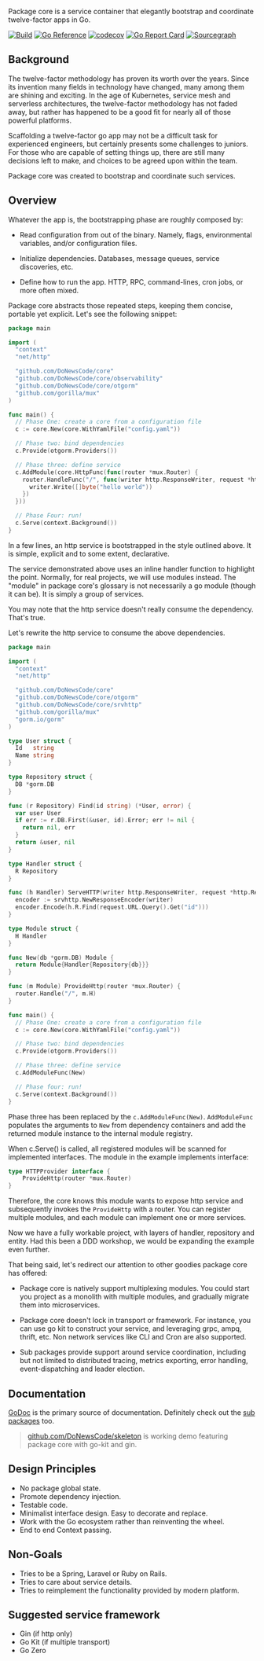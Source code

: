 Package core is a service container that elegantly bootstrap and coordinate
twelve-factor apps in Go.

[![Build](https://github.com/DoNewsCode/core/actions/workflows/go.yml/badge.svg)](https://github.com/DoNewsCode/core/actions/workflows/go.yml)
[![Go Reference](https://pkg.go.dev/badge/github.com/DoNewsCode/core.svg)](https://pkg.go.dev/github.com/DoNewsCode/core)
[![codecov](https://codecov.io/gh/DoNewsCode/core/branch/master/graph/badge.svg)](https://codecov.io/gh/DoNewsCode/core)
[![Go Report Card](https://goreportcard.com/badge/DoNewsCode/core)](https://goreportcard.com/report/DoNewsCode/core)
[![Sourcegraph](https://sourcegraph.com/github.com/DoNewsCode/core/-/badge.svg)](https://sourcegraph.com/github.com/DoNewsCode/core?badge)

## Background

The twelve-factor methodology has proven its worth over the years. Since its
invention many fields in technology have changed, many among them are shining
and exciting. In the age of Kubernetes, service mesh and serverless
architectures, the twelve-factor methodology has not faded away, but rather has
happened to be a good fit for nearly all of those powerful platforms.

Scaffolding a twelve-factor go app may not be a difficult task for experienced
engineers, but certainly presents some challenges to juniors. For those who are
capable of setting things up, there are still many decisions left to make, and choices
to be agreed upon within the team.

Package core was created to bootstrap and coordinate such services.

## Overview

Whatever the app is, the bootstrapping phase are roughly composed by:

- Read configuration from out of the binary. Namely, flags, environmental
  variables, and/or configuration files.

- Initialize dependencies. Databases, message queues, service discoveries, etc.

- Define how to run the app. HTTP, RPC, command-lines, cron jobs, or more often mixed.

Package core abstracts those repeated steps, keeping them concise, portable yet explicit. 
Let's see the following snippet:

```go
package main

import (
  "context"
  "net/http"

  "github.com/DoNewsCode/core"
  "github.com/DoNewsCode/core/observability"
  "github.com/DoNewsCode/core/otgorm"
  "github.com/gorilla/mux"
)

func main() {
  // Phase One: create a core from a configuration file
  c := core.New(core.WithYamlFile("config.yaml"))

  // Phase two: bind dependencies
  c.Provide(otgorm.Providers())

  // Phase three: define service
  c.AddModule(core.HttpFunc(func(router *mux.Router) {
    router.HandleFunc("/", func(writer http.ResponseWriter, request *http.Request) {
      writer.Write([]byte("hello world"))
    })
  }))

  // Phase Four: run!
  c.Serve(context.Background())
}

```

In a few lines, an http service is bootstrapped in the style outlined above.
It is simple, explicit and to some extent, declarative.

The service demonstrated above uses an inline handler function to highlight the point.
Normally, for real projects, we will use modules instead. 
The "module" in package core's glossary is not necessarily a go module (though it can be). It is simply a group of services.

You may note that the http service doesn't really consume the dependency.
That's true.

Let's rewrite the http service to consume the above dependencies.

```go
package main

import (
  "context"
  "net/http"

  "github.com/DoNewsCode/core"
  "github.com/DoNewsCode/core/otgorm"
  "github.com/DoNewsCode/core/srvhttp"
  "github.com/gorilla/mux"
  "gorm.io/gorm"
)

type User struct {
  Id   string
  Name string
}

type Repository struct {
  DB *gorm.DB
}

func (r Repository) Find(id string) (*User, error) {
  var user User
  if err := r.DB.First(&user, id).Error; err != nil {
    return nil, err
  }
  return &user, nil
}

type Handler struct {
  R Repository
}

func (h Handler) ServeHTTP(writer http.ResponseWriter, request *http.Request) {
  encoder := srvhttp.NewResponseEncoder(writer)
  encoder.Encode(h.R.Find(request.URL.Query().Get("id")))
}

type Module struct {
  H Handler
}

func New(db *gorm.DB) Module {
  return Module{Handler{Repository{db}}}
}

func (m Module) ProvideHttp(router *mux.Router) {
  router.Handle("/", m.H)
}

func main() {
  // Phase One: create a core from a configuration file
  c := core.New(core.WithYamlFile("config.yaml"))

  // Phase two: bind dependencies
  c.Provide(otgorm.Providers())

  // Phase three: define service
  c.AddModuleFunc(New)

  // Phase four: run!
  c.Serve(context.Background())
}
```

Phase three has been replaced by the `c.AddModuleFunc(New)`. `AddModuleFunc` populates the arguments to `New` from dependency containers
and add the returned module instance to the internal module registry.

When c.Serve() is called, all registered modules will be scanned for implemented interfaces. 
The module in the example implements interface: 

```go
type HTTPProvider interface {
	ProvideHttp(router *mux.Router)
}
```

Therefore, the core knows this module wants to expose http service and subsequently invokes the `ProvideHttp` with a router. You can register multiple modules, and each module can implement one or more services.

Now we have a fully workable project, with layers of handler, repository and entity. 
Had this been a DDD workshop, we would be expanding the example even further. 

That being said, let's redirect our attention to other goodies package core has offered:

- Package core is natively support multiplexing modules. 
  You could start you project as a monolith with multiple modules, and gradually migrate them into microservices.

- Package core doesn't lock in transport or framework.
  For instance, you can use go kit to construct your service, and leveraging grpc, ampq, thrift, etc. Non network services like CLI and Cron are also supported.

- Sub packages provide support around service coordination, including but not limited to distributed tracing, metrics exporting, error handling, event-dispatching and leader election.

## Documentation

[GoDoc](https://pkg.go.dev/github.com/DoNewsCode/core) is the primary source of documentation.
Definitely check out the [sub packages](https://pkg.go.dev/github.com/DoNewsCode/core#section-directories) too.

> [github.com/DoNewsCode/skeleton](https://github.com/DoNewsCode/skeleton) is working demo featuring package core with go-kit and gin.

## Design Principles

- No package global state.
- Promote dependency injection.
- Testable code.
- Minimalist interface design. Easy to decorate and replace.
- Work with the Go ecosystem rather than reinventing the wheel.
- End to end Context passing.

## Non-Goals

- Tries to be a Spring, Laravel or Ruby on Rails.
- Tries to care about service details.
- Tries to reimplement the functionality provided by modern platform.

## Suggested service framework
- Gin (if http only)
- Go Kit (if multiple transport)
- Go Zero


